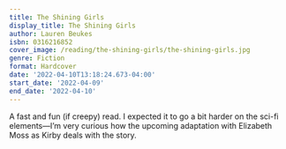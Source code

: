 ```yaml
---
title: The Shining Girls
display_title: The Shining Girls
author: Lauren Beukes
isbn: 0316216852
cover_image: /reading/the-shining-girls/the-shining-girls.jpg
genre: Fiction
format: Hardcover
date: '2022-04-10T13:18:24.673-04:00'
start_date: '2022-04-09'
end_date: '2022-04-10'
---
```


A fast and fun (if creepy) read. I expected it to go a bit harder on the sci-fi elements—I’m very curious how the upcoming adaptation with Elizabeth Moss as Kirby deals with the story. 
